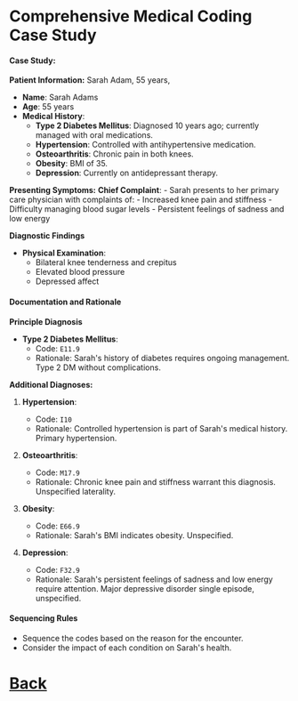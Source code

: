 # Comprehensive Medical Coding Case Study


#### Case Study:
**Patient Information:** Sarah Adam, 55 years, 
- **Name**: Sarah Adams
- **Age**: 55 years
- **Medical History**:
  - **Type 2 Diabetes Mellitus**: Diagnosed 10 years ago; currently managed with oral medications.
  - **Hypertension**: Controlled with antihypertensive medication.
  - **Osteoarthritis**: Chronic pain in both knees.
  - **Obesity**: BMI of 35.
  - **Depression**: Currently on antidepressant therapy.

**Presenting Symptoms:**
   **Chief Complaint**:
    - Sarah presents to her primary care physician with complaints of:
    - Increased knee pain and stiffness
    - Difficulty managing blood sugar levels
    - Persistent feelings of sadness and low energy

**Diagnostic Findings**
- **Physical Examination**:
  - Bilateral knee tenderness and crepitus
  - Elevated blood pressure
  - Depressed affect


#### Documentation and Rationale
**Principle Diagnosis**
- **Type 2 Diabetes Mellitus**:
  - Code: `E11.9`
  - Rationale: Sarah's history of diabetes requires ongoing management. Type 2 DM without complications.

**Additional Diagnoses:**
1. **Hypertension**:
   - Code: `I10`
   - Rationale: Controlled hypertension is part of Sarah's medical history. Primary hypertension.

2. **Osteoarthritis**:
   - Code: `M17.9`		
   - Rationale: Chronic knee pain and stiffness warrant this diagnosis. Unspecified laterality.

3. **Obesity**:
   - Code: `E66.9`
   - Rationale: Sarah's BMI indicates obesity. Unspecified.

4. **Depression**:
   - Code: `F32.9`
   - Rationale: Sarah's persistent feelings of sadness and low energy require attention. Major depressive disorder single episode, unspecified.

#### Sequencing Rules
- Sequence the codes based on the reason for the encounter.
- Consider the impact of each condition on Sarah's health.



# [Back](index.md)